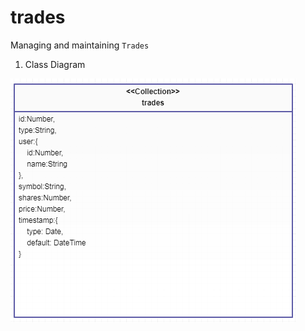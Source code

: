 # trades
Managing and maintaining `Trades`

1) Class Diagram

![alt text](https://github.com/pugazhkrishna/trades/blob/master/Trades.PNG)
